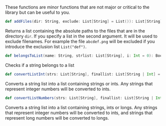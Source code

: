 These functions are minor functions that are not major or critical to the library but can be useful to you.

```scala
def addFiles(dir: String, exclude: List[String] = List()): List[String]
```

Returns a list containing the absolute paths to the files that are in the directory ```dir```. If you specify a list in the second argument. It will be used to exclude filenames. For example the file ```abcdef.png``` will be excluded if you introduce the exclusion list ```List("def")```.

```scala
def belongsToList(name: String, strlist: List[String], i: Int = 0): Boolean
```
Checks if a string belongs to a list

```scala
def convertListInt(strs: List[String], finallist: List[String | Int] = List(), i: Int = 0): List[String | Int]
```
Converts a string list into a list containing strings or ints. Any strings that represent integer numbers will be converted to ints.

```scala
def convertListNumbers(strs: List[String], finallist: List[String | Int | Long] = List(), i: Int = 0): List[String | Int | Long]
```
Converts a string list into a list containing strings, ints or longs. Any strings that represent integer numbers will be converted to ints, and strings that represent long numbers will be converted to longs.
